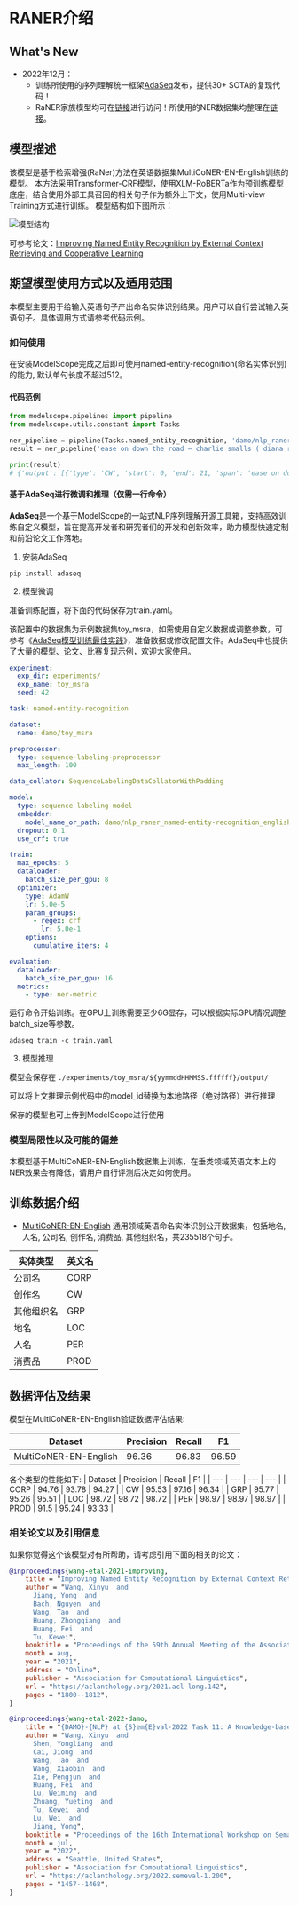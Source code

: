 
# RANER介绍


## What's New
- 2022年12月：
  - 训练所使用的序列理解统一框架[AdaSeq](https://github.com/modelscope/AdaSeq/blob/master/README_zh.md)发布，提供30+ SOTA的复现代码！
  - RaNER家族模型均可在[链接](https://github.com/modelscope/AdaSeq/blob/master/docs/modelcards.md)进行访问！所使用的NER数据集均整理在[链接](https://github.com/modelscope/AdaSeq/blob/master/docs/datasets.md)。

## 模型描述
该模型是基于检索增强(RaNer)方法在英语数据集MultiCoNER-EN-English训练的模型。
本方法采用Transformer-CRF模型，使用XLM-RoBERTa作为预训练模型底座，结合使用外部工具召回的相关句子作为额外上下文，使用Multi-view Training方式进行训练。
模型结构如下图所示：

![模型结构](description/model_image.jpg)

可参考论文：[Improving Named Entity Recognition by External Context Retrieving and Cooperative Learning](https://aclanthology.org/2021.acl-long.142/)


## 期望模型使用方式以及适用范围
本模型主要用于给输入英语句子产出命名实体识别结果。用户可以自行尝试输入英语句子。具体调用方式请参考代码示例。

### 如何使用
在安装ModelScope完成之后即可使用named-entity-recognition(命名实体识别)的能力, 默认单句长度不超过512。

#### 代码范例
```python
from modelscope.pipelines import pipeline
from modelscope.utils.constant import Tasks

ner_pipeline = pipeline(Tasks.named_entity_recognition, 'damo/nlp_raner_named-entity-recognition_english-large-generic')
result = ner_pipeline('ease on down the road — charlie smalls ( diana ross and michael jackson in the wiz )')

print(result)
# {'output': [{'type': 'CW', 'start': 0, 'end': 21, 'span': 'ease on down the road'}, {'type': 'PER', 'start': 24, 'end': 38, 'span': 'charlie smalls'}, {'type': 'PER', 'start': 41, 'end': 51, 'span': 'diana ross'}, {'type': 'PER', 'start': 56, 'end': 71, 'span': 'michael jackson'}, {'type': 'CW', 'start': 75, 'end': 82, 'span': 'the wiz'}]}```
```

#### 基于AdaSeq进行微调和推理（仅需一行命令）
**AdaSeq**是一个基于ModelScope的一站式NLP序列理解开源工具箱，支持高效训练自定义模型，旨在提高开发者和研究者们的开发和创新效率，助力模型快速定制和前沿论文工作落地。

1. 安装AdaSeq

```shell
pip install adaseq
```

2. 模型微调

准备训练配置，将下面的代码保存为train.yaml。

该配置中的数据集为示例数据集toy_msra，如需使用自定义数据或调整参数，可参考《[AdaSeq模型训练最佳实践](https://github.com/modelscope/AdaSeq/blob/master/docs/tutorials/training_a_model_zh.md)》，准备数据或修改配置文件。AdaSeq中也提供了大量的[模型、论文、比赛复现示例]([https://github.com/modelscope/AdaSeq/tree/master/examples](https://github.com/modelscope/AdaSeq/tree/master/examples))，欢迎大家使用。

```yaml
experiment:
  exp_dir: experiments/
  exp_name: toy_msra
  seed: 42

task: named-entity-recognition

dataset:
  name: damo/toy_msra

preprocessor:
  type: sequence-labeling-preprocessor
  max_length: 100

data_collator: SequenceLabelingDataCollatorWithPadding

model:
  type: sequence-labeling-model
  embedder:
    model_name_or_path: damo/nlp_raner_named-entity-recognition_english-large-generic
  dropout: 0.1
  use_crf: true

train:
  max_epochs: 5
  dataloader:
    batch_size_per_gpu: 8
  optimizer:
    type: AdamW
    lr: 5.0e-5
    param_groups:
      - regex: crf
        lr: 5.0e-1
    options:
      cumulative_iters: 4

evaluation:
  dataloader:
    batch_size_per_gpu: 16
  metrics:
    - type: ner-metric
```

运行命令开始训练。在GPU上训练需要至少6G显存，可以根据实际GPU情况调整batch_size等参数。

```shell
adaseq train -c train.yaml
```

3. 模型推理

模型会保存在 `./experiments/toy_msra/${yymmddHHMMSS.ffffff}/output/`

可以将上文推理示例代码中的model_id替换为本地路径（绝对路径）进行推理

保存的模型也可上传到ModelScope进行使用

### 模型局限性以及可能的偏差
本模型基于MultiCoNER-EN-English数据集上训练，在垂类领域英语文本上的NER效果会有降低，请用户自行评测后决定如何使用。

## 训练数据介绍
- [MultiCoNER-EN-English](https://www.amazon.science/publications/semeval-2022-task-11-multilingual-complex-named-entity-recognition-multiconer) 通用领域英语命名实体识别公开数据集，包括地名, 人名, 公司名, 创作名, 消费品, 其他组织名，共235518个句子。


| 实体类型 | 英文名 |
|--------|--------|
| 公司名 | CORP |
| 创作名 | CW |
| 其他组织名 | GRP |
| 地名 | LOC |
| 人名 | PER |
| 消费品 | PROD |


## 数据评估及结果
模型在MultiCoNER-EN-English验证数据评估结果:

| Dataset | Precision | Recall | F1 |
| --- | --- | --- | --- |
| MultiCoNER-EN-English | 96.36 | 96.83 | 96.59 |

各个类型的性能如下: 
| Dataset | Precision | Recall | F1 |
| --- | --- | --- | --- |
| CORP | 94.76 | 93.78 | 94.27 |
| CW | 95.53 | 97.16 | 96.34 |
| GRP | 95.77 | 95.26 | 95.51 |
| LOC | 98.72 | 98.72 | 98.72 |
| PER | 98.97 | 98.97 | 98.97 |
| PROD | 91.5 | 95.24 | 93.33 |

### 相关论文以及引用信息
如果你觉得这个该模型对有所帮助，请考虑引用下面的相关的论文：

```BibTeX
@inproceedings{wang-etal-2021-improving,
    title = "Improving Named Entity Recognition by External Context Retrieving and Cooperative Learning",
    author = "Wang, Xinyu  and
      Jiang, Yong  and
      Bach, Nguyen  and
      Wang, Tao  and
      Huang, Zhongqiang  and
      Huang, Fei  and
      Tu, Kewei",
    booktitle = "Proceedings of the 59th Annual Meeting of the Association for Computational Linguistics and the 11th International Joint Conference on Natural Language Processing (Volume 1: Long Papers)",
    month = aug,
    year = "2021",
    address = "Online",
    publisher = "Association for Computational Linguistics",
    url = "https://aclanthology.org/2021.acl-long.142",
    pages = "1800--1812",
}

@inproceedings{wang-etal-2022-damo,
    title = "{DAMO}-{NLP} at {S}em{E}val-2022 Task 11: A Knowledge-based System for Multilingual Named Entity Recognition",
    author = "Wang, Xinyu  and
      Shen, Yongliang  and
      Cai, Jiong  and
      Wang, Tao  and
      Wang, Xiaobin  and
      Xie, Pengjun  and
      Huang, Fei  and
      Lu, Weiming  and
      Zhuang, Yueting  and
      Tu, Kewei  and
      Lu, Wei  and
      Jiang, Yong",
    booktitle = "Proceedings of the 16th International Workshop on Semantic Evaluation (SemEval-2022)",
    month = jul,
    year = "2022",
    address = "Seattle, United States",
    publisher = "Association for Computational Linguistics",
    url = "https://aclanthology.org/2022.semeval-1.200",
    pages = "1457--1468",
}
```
